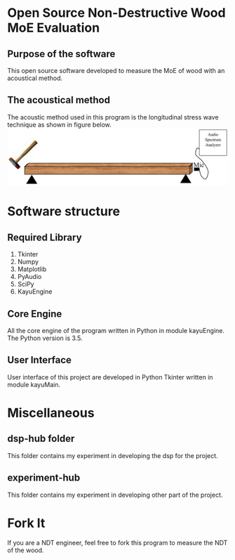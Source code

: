 # Open Source Non-Destructive Wood MoE Evaluation
## Purpose of the software
This open source software developed to measure the MoE of wood with an acoustical method.
## The acoustical method
The acoustic method used in this program is the longitudinal stress wave technique as shown in figure below.
<img src="./pictures/kayu-experiment-setup.PNG">

# Software structure
## Required Library
1. Tkinter
2. Numpy
3. Matplotlib
4. PyAudio
5. SciPy
6. KayuEngine

## Core Engine
All the core engine of the program written in Python in module kayuEngine. The Python version is 3.5.

## User Interface
User interface of this project are developed in Python Tkinter written in module kayuMain.

# Miscellaneous
## dsp-hub folder
This folder contains my experiment in developing the dsp for the project.

## experiment-hub
This folder contains my experiment in developing other part of the project.

# Fork It
If you are a NDT engineer, feel free to fork this program to measure the NDT of the wood.


